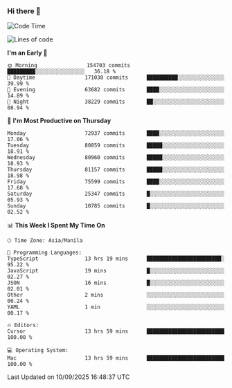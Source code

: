 ### Hi there 👋

<!--START_SECTION:waka-->
![Code Time](http://img.shields.io/badge/Code%20Time-6%2C259%20hrs%2057%20mins-blue)

![Lines of code](https://img.shields.io/badge/From%20Hello%20World%20I%27ve%20Written-145.1%20million%20lines%20of%20code-blue)

**I'm an Early 🐤** 

```text
🌞 Morning                154703 commits      █████████░░░░░░░░░░░░░░░░   36.18 % 
🌆 Daytime                171030 commits      ██████████░░░░░░░░░░░░░░░   39.99 % 
🌃 Evening                63682 commits       ████░░░░░░░░░░░░░░░░░░░░░   14.89 % 
🌙 Night                  38229 commits       ██░░░░░░░░░░░░░░░░░░░░░░░   08.94 % 
```
📅 **I'm Most Productive on Thursday** 

```text
Monday                   72937 commits       ████░░░░░░░░░░░░░░░░░░░░░   17.06 % 
Tuesday                  80859 commits       █████░░░░░░░░░░░░░░░░░░░░   18.91 % 
Wednesday                80960 commits       █████░░░░░░░░░░░░░░░░░░░░   18.93 % 
Thursday                 81157 commits       █████░░░░░░░░░░░░░░░░░░░░   18.98 % 
Friday                   75599 commits       ████░░░░░░░░░░░░░░░░░░░░░   17.68 % 
Saturday                 25347 commits       █░░░░░░░░░░░░░░░░░░░░░░░░   05.93 % 
Sunday                   10785 commits       █░░░░░░░░░░░░░░░░░░░░░░░░   02.52 % 
```


📊 **This Week I Spent My Time On** 

```text
🕑︎ Time Zone: Asia/Manila

💬 Programming Languages: 
TypeScript               13 hrs 19 mins      ████████████████████████░   95.22 % 
JavaScript               19 mins             █░░░░░░░░░░░░░░░░░░░░░░░░   02.27 % 
JSON                     16 mins             █░░░░░░░░░░░░░░░░░░░░░░░░   02.01 % 
Other                    2 mins              ░░░░░░░░░░░░░░░░░░░░░░░░░   00.24 % 
YAML                     1 min               ░░░░░░░░░░░░░░░░░░░░░░░░░   00.17 % 

🔥 Editors: 
Cursor                   13 hrs 59 mins      █████████████████████████   100.00 % 

💻 Operating System: 
Mac                      13 hrs 59 mins      █████████████████████████   100.00 % 
```


 Last Updated on 10/09/2025 16:48:37 UTC
<!--END_SECTION:waka-->


<!--
**rad182/rad182** is a ✨ _special_ ✨ repository because its `README.md` (this file) appears on your GitHub profile.

Here are some ideas to get you started:

- 🔭 I’m currently working on ...
- 🌱 I’m currently learning ...
- 👯 I’m looking to collaborate on ...
- 🤔 I’m looking for help with ...
- 💬 Ask me about ...
- 📫 How to reach me: ...
- 😄 Pronouns: ...
- ⚡ Fun fact: ...
-->
